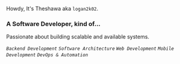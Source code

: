 Howdy, It's Theshawa aka `logan2k02`.

### A Software Developer, kind of...

Passionate about building scalable and available systems.

*`Backend Development` `Software Architecture` `Web Development` `Mobile Development` `DevOps & Automation`*

